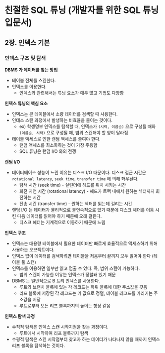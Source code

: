 # 친절한 SQL 튜닝 (개발자를 위한 SQL 튜닝 입문서)

## 2장. 인덱스 기본

### 인덱스 구조 및 탐색

**DBMS 가 데이터를 찾는 방법**
- 테이블 전체를 스캔한다.
- 인덱스를 이용한다.
  - 인덱스와 관련해서는 튜닝 요소가 매우 많고 기법도 다양함

**인덱스 튜닝의 핵심 요소**
- 인덱스는 큰 테이블에서 소량 데이터를 검색할 때 사용한다.
- 인데스 스캔 과정에서 발생하는 비효율을 줄이는 것이다.
  - ex) 학생명부 인덱스를 탐색할 때, 인덱스가 `(시력, 이름순)` 으로 구성될 때와 `(이름순, 시력)` 으로 구성될 때, 범위 스캔해야 할 양이 달라짐
- 테이블 액세스로 인한 랜덤 액세스를 줄여야 한다.
  - 랜덤 액세스를 최소화하는 것이 가장 주용함
  - SQL 튜닝은 랜덤 I/O 와의 전쟁

**랜덤 I/O**
- 데이터베이스 성능이 느린 이유는 디스크 I/O 때문이다.
  디스크 접근 시간은 `rotational latency`, `seek time`, `transfer time` 에 의해 좌우된다.
  - 탐색 시간 (seek time) - 실린더에 헤드를 위치 시키는 시간
  - 회전 지연 시간 (rotational latency) - 헤드가 트랙 내에서 원하는 섹터까지 회전하는 시간
  - 전송 시간 (transfer time) - 원하는 섹터를 읽는데 걸리는 시간
- 랜덤 I/O 는 데이터가 물리적으로 불연속적으로 있기 때문에 디스크 헤더를 이동 시킨 다음 데이터를 읽어야 하기 때문에 오래 걸린다.
  - 디스크 헤더는 기계적으로 이동하기 때문에 느림

**인덱스 구조**
- 인덱스는 대용량 테이블에서 필요한 데이터만 빠르게 효율적으로 액세스하기 위해 사용하는 오브젝트이다.
- 인덱스 없이 데이터를 검색하려면 테이블을 처음부터 끝끼지 모두 읽어야 한다 (테이블 풀 스캔)
- 인덱스를 이용하면 일부만 읽고 멈출 수 있다. 즉, 범위 스캔이 가능하다.
  - 범위 스캔이 가능한 이유는 인덱스가 정렬돼 있기 때문
- DBMS 는 일반적으로 B 트리 인덱스를 사용한다.
  - 루트와 브랜치 블록에 있는 각 레코드는 하위 블록에 대한 주소값을 갖음
  - 리프 블록에 저장된 각 레코드는 키 값으로 정렬, 테이블 레코드를 가리키는 주소값을 저장
  - 루트로부터 모든 리프 블록까지의 높이는 항상 같음

**인덱스 탐색 과정**
- 수직적 탐색은 인덱스 스캔 시작지점을 찾는 과정이다.
  - 루트에서 시작하여 리프 블록까지 탐색
- 수평적 탐색은 스캔 시작점부터 찾고자 하는 데이터가 나타나지 않을 때까지 인덱스 리프 블록을 탐색하는 것이다.